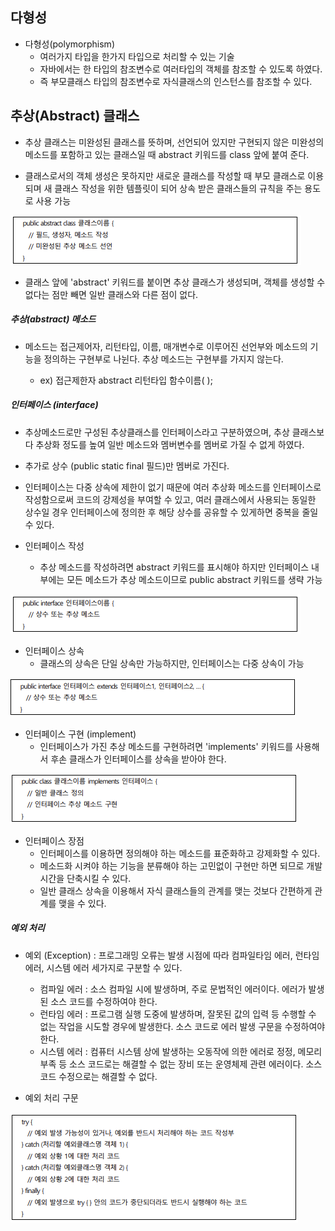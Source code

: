 ## 다형성

* 다형성(polymorphism) 
  * 여러가지 타입을 한가지 타입으로 처리할 수 있는 기술
  * 자바에서는 한 타입의 참조변수로 여러타입의 객체를 참조할 수 있도록 하였다.
  * 즉 부모클래스 타입의 참조변수로 자식클래스의 인스턴스를 참조할 수 있다.



## 추상(Abstract) 클래스

* 추상 클래스는 미완성된 클래스를 뜻하며, 선언되어 있지만 구현되지 않은 미완성의 메소드를 포함하고 있는 클래스일 때 abstract 키워드를 class 앞에 붙여 준다.

* 클래스로서의 객체 생성은 못하지만 새로운 클래스를 작성할 때 부모 클래스로 이용되며 새 클래스 작성을 위한 템플릿이 되어 상속 받은 클래스들의 규칙을 주는 용도로 사용 가능

<img src = "https://github.com/DeveloperDulli/T.I.L/blob/master/Java/img/Abstract.png">



* 클래스 앞에 'abstract' 키워드를 붙이면 추상 클래스가 생성되며, 객체를 생성할 수 없다는 점만 빼면 일반 클래스와 다른 점이 없다.

##### 추상(abstract) 메소드

* 메소드는 접근제어자, 리턴타입, 이름, 매개변수로 이루어진 선언부와 메소드의 기능을 정의하는 구현부로 나뉜다. 추상 메소드는 구현부를 가지지 않는다.
  
  * ex) 접근제한자 abstract 리턴타입 함수이름( );

##### 인터페이스 (interface)
 * 추상메소드로만 구성된 추상클래스를 인터페이스라고 구분하였으며, 추상 클래스보다 추상화 정도를 높여 일반 메소드와 멤버변수를 멤버로 가질 수 없게 하였다.
 * 추가로 상수 (public static final 필드)만 멤버로 가진다.
 * 인터페이스는 다중 상속에 제한이 없기 때문에 여러 추상화 메소드를 인터페이스로 작성함으로써 코드의 강제성을 부여할 수 있고, 여러 클래스에서 사용되는 동일한 상수일 경우 인터페이스에 정의한 후 해당 상수를 공유할 수 있게하면 중복을 줄일 수 있다.

* 인터페이스 작성
  * 추상 메소드를 작성하려면 abstract 키워드를 표시해야 하지만 인터페이스 내부에는 모든 메소드가 추상 메소드이므로 public abstract 키워드를 생략 가능

<img src = "https://github.com/DeveloperDulli/T.I.L/blob/master/Java/img/interface01.png">

* 인터페이스 상속
  * 클래스의 상속은 단일 상속만 가능하지만, 인터페이스는 다중 상속이 가능

<img src = "https://github.com/DeveloperDulli/T.I.L/blob/master/Java/img/interface02.png">

* 인터페이스 구현 (implement)
  * 인터페이스가 가진 추상 메소드를 구현하려면 'implements' 키워드를 사용해서 후손 클래스가 인터페이스를 상속을 받아야 한다.

<img src = "https://github.com/DeveloperDulli/T.I.L/blob/master/Java/img/interface03.png">

* 인터페이스 장점
  * 인터페이스를 이용하면 정의해야 하는 메소드를 표준화하고 강제화할 수 있다.
  * 메소드화 시켜야 하는 기능을 분류해야 하는 고민없이 구현만 하면 되므로 개발시간을 단축시킬 수 있다.
  * 일반 클래스 상속을 이용해서 자식 클래스들의 관계를 맺는 것보다 간편하게 관계를 맺을 수 있다.


##### 예외 처리
* 예외 (Exception) : 프로그래밍 오류는 발생 시점에 따라 컴파일타임 에러, 런타임 에러, 시스템 에러 세가지로 구분할 수 있다.
  * 컴파일 에러 : 소스 컴파일 시에 발생하며, 주로 문법적인 에러이다. 에러가 발생된 소스 코드를 수정하여야 한다.
  * 런타임 에러 : 프로그램 실행 도중에 발생하며, 잘못된 값의 입력 등 수행할 수 없는 작업을 시도할 경우에 발생한다. 소스 코드로 에러 발생 구문을 수정하여야 한다.
  * 시스템 에러 : 컴퓨터 시스템 상에 발생하는 오동작에 의한 에러로 정정, 메모리 부족 등 소스 코드로는 해결할 수 없는 장비 또는 운영체제 관련 에러이다. 소스 코드 수정으로는 해결할 수 없다.

* 예외 처리 구문

<img src = "https://github.com/DeveloperDulli/T.I.L/blob/master/Java/img/Exception.png">

